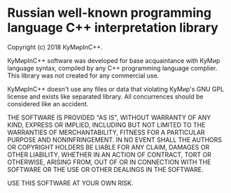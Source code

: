 # Russian well-known programming language C++ interpretation library #

Copyright (c) 2018 КуМирInC++.

КуМирInC++ software was developed for base acquaintance with КуМир
language syntax, compiled by any C++ programming language complier.
This library was not created for any commercial use.

КуМирInC++ doesn't use any files or data that violating КуМир's GNU GPL
license and exists like separated library. All concurrences should be
considered like an accident.

THE SOFTWARE IS PROVIDED "AS IS", WITHOUT WARRANTY OF ANY KIND,
EXPRESS OR IMPLIED, INCLUDING BUT NOT LIMITED TO THE WARRANTIES OF
MERCHANTABILITY, FITNESS FOR A PARTICULAR PURPOSE AND
NONINFRINGEMENT. IN NO EVENT SHALL THE AUTHORS OR COPYRIGHT HOLDERS BE
LIABLE FOR ANY CLAIM, DAMAGES OR OTHER LIABILITY, WHETHER IN AN ACTION
OF CONTRACT, TORT OR OTHERWISE, ARISING FROM, OUT OF OR IN CONNECTION
WITH THE SOFTWARE OR THE USE OR OTHER DEALINGS IN THE SOFTWARE.

USE THIS SOFTWARE AT YOUR OWN RISK.
